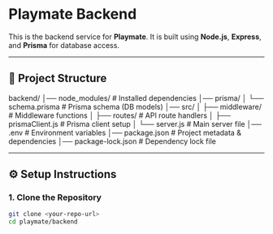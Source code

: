 # Playmate Backend

This is the backend service for **Playmate**. It is built using **Node.js**, **Express**, and **Prisma** for database access.

---

## 📂 Project Structure
backend/
│── node_modules/ # Installed dependencies
│── prisma/
│ └── schema.prisma # Prisma schema (DB models)
│── src/
│ ├── middleware/ # Middleware functions
│ ├── routes/ # API route handlers
│ ├── prismaClient.js # Prisma client setup
│ └── server.js # Main server file
│── .env # Environment variables
│── package.json # Project metadata & dependencies
│── package-lock.json # Dependency lock file


---

## ⚙️ Setup Instructions

### 1. Clone the Repository
```bash
git clone <your-repo-url>
cd playmate/backend
